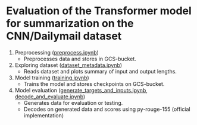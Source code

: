 # Evaluation of the Transformer model for summarization on the CNN/Dailymail dataset

1. Preprocessing ([preprocess.ipynb](preprocess.ipynb))
   * Preprocesses data and stores in GCS-bucket.
2. Exploring dataset ([dataset_metadata.ipynb](dataset_metadata.ipynb))
   * Reads dataset and plots summary of input and output lengths.
3. Model training ([training.ipynb](training.ipynb))
   * Trains the model and stores checkpoints on GCS-bucket.
4. Model evaluation ([generate_targets_and_inputs.ipynb](generate_targets_and_inputs.ipynb), [decode_and_evaluate.ipynb](decode_and_evaluate.ipynb))
   * Generates data for evaluation or testing.
   * Decodes on generated data and scores using py-rouge-155 (official implementation)
